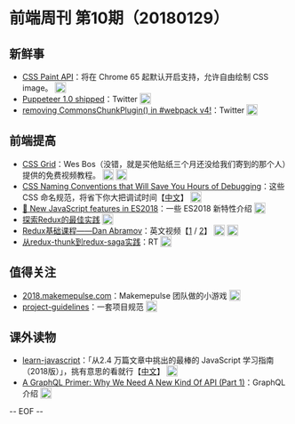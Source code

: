 # 前端周刊 第10期（20180129）

## 新鲜事
- [CSS Paint API](https://developers.google.com/web/updates/2018/01/paintapi?utm_source=mife&utm_medium=article&utm_campaign=frontendweekly&utm_term=news)：将在 Chrome 65 起默认开启支持，允许自由绘制 CSS image。 <img valign="top" width="auto" height="20" src="./assets/news.svg" />
- [Puppeteer 1.0 shipped](https://twitter.com/ebidel/status/953306347067473922?utm_source=mife&utm_medium=article&utm_campaign=frontendweekly&utm_term=news)：Twitter <img valign="top" width="auto" height="20" src="./assets/news.svg" />
- [removing CommonsChunkPlugin() in #webpack v4!](https://twitter.com/TheLarkInn/status/954838868569702400?utm_source=mife&utm_medium=article&utm_campaign=frontendweekly&utm_term=news)：Twitter <img valign="top" width="auto" height="20" src="./assets/news.svg" />

## 前端提高
- [CSS Grid](https://cssgrid.io/?utm_source=mife&utm_medium=article&utm_campaign=frontendweekly&utm_term=video)：Wes Bos（没错，就是买他贴纸三个月还没给我们寄到的那个人）提供的免费视频教程。 <img valign="top" width="auto" height="20" src="./assets/video.svg" /> <img valign="top" width="auto" height="20" src="./assets/tutorial.svg" />
- [CSS Naming Conventions that Will Save You Hours of Debugging](https://medium.freecodecamp.org/css-naming-conventions-that-will-save-you-hours-of-debugging-35cea737d849?utm_source=mife&utm_medium=article&utm_campaign=frontendweekly&utm_term=tutorial)：这些 CSS 命名规范，将省下你大把调试时间【[中文](http://mp.weixin.qq.com/s/iaUjkC447QhQk5KrMOk88w?utm_source=mife&utm_medium=article&utm_campaign=frontendweekly&utm_term=tutorial)】 <img valign="top" width="auto" height="20" src="./assets/tutorial.svg" />
- [🎉 New JavaScript features in ES2018](https://twitter.com/mathias/status/956970099063189505?utm_source=mife&utm_medium=article&utm_campaign=frontendweekly&utm_term=tutorial)：一些 ES2018 新特性介绍 <img valign="top" width="auto" height="20" src="./assets/tutorial.svg" />
- [探索Redux的最佳实践](http://www.10tiao.com/html/184/201704/2247485137/1.html) <img valign="top" width="auto" height="20" src="./assets/tutorial.svg" />
- [Redux基础课程——Dan Abramov](https://egghead.io/courses/getting-started-with-redux?utm_source=mife&utm_medium=article&utm_campaign=frontendweekly&utm_term=tutorial)：英文视频【[1](https://egghead.io/courses/getting-started-with-redux?utm_source=mife&utm_medium=article&utm_campaign=frontendweekly&utm_term=tutorial) / [2](https://egghead.io/courses/building-react-applications-with-idiomatic-redux?utm_source=mife&utm_medium=article&utm_campaign=frontendweekly&utm_term=tutorial)】 <img valign="top" width="auto" height="20" src="./assets/video.svg" /> <img valign="top" width="auto" height="20" src="./assets/tutorial.svg" />
- [从redux-thunk到redux-saga实践](https://github.com/Pines-Cheng/blog/issues/9?utm_source=mife&utm_medium=article&utm_campaign=frontendweekly&utm_term=tutorial)：RT <img valign="top" width="auto" height="20" src="./assets/tutorial.svg" />


## 值得关注
- [2018.makemepulse.com](http://2018.makemepulse.com/)：Makemepulse 团队做的小游戏 <img valign="top" width="auto" height="20" src="./assets/demo.svg" />
- [project-guidelines](https://github.com/wearehive/project-guidelines?utm_source=mife&utm_medium=article&utm_campaign=frontendweekly&utm_term=video)：一套项目规范 <img valign="top" width="auto" height="20" src="./assets/opinion.svg" />

## 课外读物
- [learn-javascript](https://github.com/Mybridge/learn-javascript?utm_source=mife&utm_medium=article&utm_campaign=frontendweekly&utm_term=tutorial)：「从2.4 万篇文章中挑出的最棒的 JavaScript 学习指南（2018版）」，挑有意思的看就行【[中文](https://github.com/Mybridge/learn-javascript/blob/master/CN.md?utm_source=mife&utm_medium=article&utm_campaign=frontendweekly&utm_term=tutorial)】 <img valign="top" width="auto" height="20" src="./assets/tutorial.svg" />
- [A GraphQL Primer: Why We Need A New Kind Of API (Part 1)](https://www.smashingmagazine.com/2018/01/graphql-primer-new-api-part-1/?utm_source=mife&utm_medium=article&utm_campaign=frontendweekly&utm_term=tutorial)：GraphQL 介绍 <img valign="top" width="auto" height="20" src="./assets/opinion.svg" />

-- EOF --
